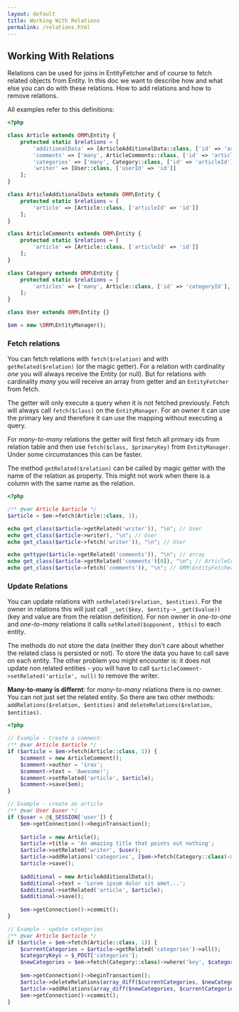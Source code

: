 ```yaml
---
layout: default
title: Working With Relations
permalink: /relations.html
---
```

## Working With Relations

Relations can be used for joins in EntityFetcher and of course to fetch related objects from Entity. In this doc we
want to describe how and what else you can do with these relations. How to add relations and how to remove relations.

All examples refer to this definitions:

```php
<?php

class Article extends ORM\Entity {
    protected static $relations = [
        'additionalData' => [ArticleAdditionalData::class, ['id' => 'articleId']],
        'comments' => ['many', ArticleComments::class, ['id' => 'articleId'], 'article'],
        'categories' => ['many', Category::class, ['id' => 'articleId'], 'articles', 'article_category'],
        'writer' => [User::class, ['userId' => 'id']]
    ];
}

class ArticleAdditionalData extends ORM\Entity {
    protected static $relations = [
        'article' => [Article::class, ['articleId' => 'id']]
    ];
}

class ArticleComments extends ORM\Entity {
    protected static $relations = [
        'article' => [Article::class, ['articleId' => 'id']]
    ];
}

class Category extends ORM\Entity {
    protected static $relations = [
        'articles' => ['many', Article::class, ['id' => 'categoryId'], 'categories', 'article_category']
    ];
}

class User extends ORM\Entity {}

$em = new \ORM\EntityManager();
```

### Fetch relations

You can fetch relations with `fetch($relation)` and with `getRelated($relation)` (or the magic getter). For a relation
with cardinality *one* you will always receive the Entity (or null). But for relations with cardinality *many* you will
receive an array from getter and an `EntityFetcher` from fetch.

The getter will only execute a query when it is not fetched previously. Fetch will always call `fetch($class)` on the
`EntityManager`. For an owner it can use the primary key and therefore it can use the mapping without executing a 
query.

For *many-to-many* relations the getter will first fetch all primary ids from relation table and then use
`fetch($class, $primaryKey)` from `EntityManager`.  Under some circumstances this can be faster.

The method `getRelated($relation)` can be called by magic getter with the name of the relation as property. This might
not work when there is a column with the same name as the relation.

```php
<?php

/** @var Article $article */
$article = $em->fetch(Article::class, 1);

echo get_class($article->getRelated('writer')), "\n"; // User
echo get_class($article->writer), "\n"; // User
echo get_class($article->fetch('writer')), "\n"; // User

echo gettype($article->getRelated('comments')), "\n"; // array
echo get_class($article->getRelated('comments')[0]), "\n"; // ArticleComment
echo get_class($article->fetch('comments')), "\n"; // ORM\EntityFetcher
```

### Update Relations

You can update relations with `setRelated($relation, $entities)`. For the owner in relations this will just call 
`__set($key, $entity->__get($value))` (key and value are from the relation definition). For non owner in *one-to-one*
and *one-to-many* relations it calls `setRelated($opponent, $this)` to each entity.

The methods do not store the data (neither they don't care about whether the related class is persisted or not). To
store the data you have to call save on each entity. The other problem you might encounter is: it does not update non
related entities - you will have to call `$articleComment->setRelated('article', null)` to remove the writer.

**Many-to-many is differnt**: for *many-to-many* relations there is no owner. You can not just set the related entity.
So there are two other methods: `addRelations($relation, $entities)` and `deleteRelations($relation, $entities)`.

```php
<?php

// Example - Create a comment:
/** @var Article $article */
if ($article = $em->fetch(Article::class, 1)) {
    $comment = new ArticleComment();
    $comment->author = 'iras';
    $comment->text = 'Awesome!';
    $comment->setRelated('article', $article);
    $comment->save($em);
}

// Example - create an article
/** @var User $user */
if ($user = @$_SESSION['user']) {
    $em->getConnection()->beginTransaction();
    
    $article = new Article();
    $article->title = 'An amazing title that points out nothing';
    $article->setRelated('writer', $user);
    $article->addRelations('categories', [$em->fetch(Category::class)->where('key', 'php')]);
    $article->save();
    
    $additional = new ArticleAdditionalData();
    $additional->text = 'Lorem ipsum dolor sit amet...';
    $additional->setRelated('article', $article);
    $additional->save();
    
    $em->getConnection()->commit();
}

// Example - update categories
/** @var Article $article */
if ($article = $em->fetch(Article::class, 1)) {
    $currentCategories = $article->getRelated('categories')->all();
    $categoryKeys = $_POST['categories'];
    $newCategories = $em->fetch(Category::class)->where('key', $categoryKeys)->all();
    
    $em->getConnection()->beginTransaction();
    $article->deleteRelations(array_diff($currentCategories, $newCategories));
    $article->addRelations(array_diff($newCategories, $currentCategories));
    $em->getConnection()->commit();
}
```
